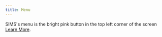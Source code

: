 ```yaml
---
title: Menu
---
```

SIMS's menu is the bright pink button in the top left corner of the screen [Learn&nbsp;More]({{site.baseurl}}/docs/getting-started/navigation).